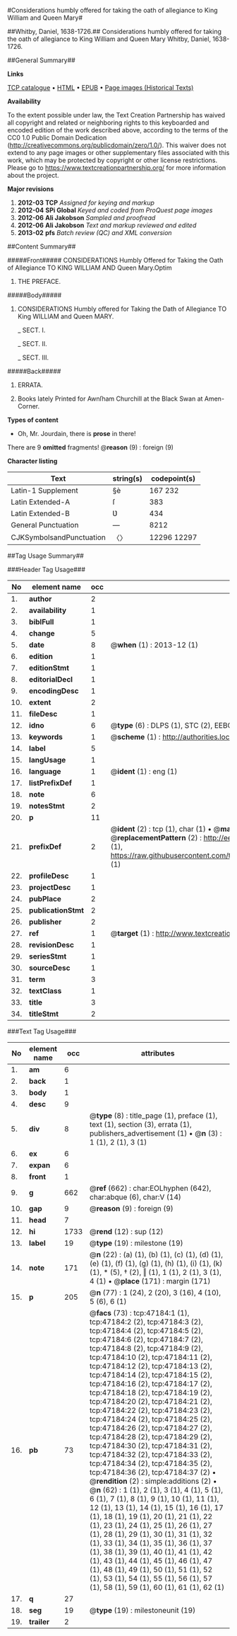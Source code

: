 #Considerations humbly offered for taking the oath of allegiance to King William and Queen Mary#

##Whitby, Daniel, 1638-1726.##
Considerations humbly offered for taking the oath of allegiance to King William and Queen Mary
Whitby, Daniel, 1638-1726.

##General Summary##

**Links**

[TCP catalogue](http://www.ota.ox.ac.uk/tcp/)  • 
[HTML](http://tei.it.ox.ac.uk/tcp/Texts-HTML/free/A65/A65697.html)  • 
[EPUB](http://tei.it.ox.ac.uk/tcp/Texts-EPUB/free/A65/A65697.epub) • 
[Page images (Historical Texts)](https://historicaltexts.jisc.ac.uk/eebo-11258779e)

**Availability**

To the extent possible under law, the Text Creation Partnership has waived all copyright and related or neighboring rights to this keyboarded and encoded edition of the work described above, according to the terms of the CC0 1.0 Public Domain Dedication (http://creativecommons.org/publicdomain/zero/1.0/). This waiver does not extend to any page images or other supplementary files associated with this work, which may be protected by copyright or other license restrictions. Please go to https://www.textcreationpartnership.org/ for more information about the project.

**Major revisions**

1. __2012-03__ __TCP__ *Assigned for keying and markup*
1. __2012-04__ __SPi Global__ *Keyed and coded from ProQuest page images*
1. __2012-06__ __Ali Jakobson__ *Sampled and proofread*
1. __2012-06__ __Ali Jakobson__ *Text and markup reviewed and edited*
1. __2013-02__ __pfs__ *Batch review (QC) and XML conversion*

##Content Summary##

#####Front#####
CONSIDERATIONS Humbly Offered for Taking the Oath of Allegiance TO KING WILLIAM AND Queen Mary.Optim
1. THE PREFACE.

#####Body#####

1. CONSIDERATIONS Humbly offered for Taking the Dath of Allegiance TO King WILLIAM and Queen MARY.

    _ SECT. I.

    _ SECT. II.

    _ SECT. III.

#####Back#####

1. ERRATA.

1. Books lately Printed for Awnſham Churchill at the Black Swan at Amen-Corner.

**Types of content**

  * Oh, Mr. Jourdain, there is **prose** in there!

There are 9 **omitted** fragments! 
 @__reason__ (9) : foreign (9)

**Character listing**


|Text|string(s)|codepoint(s)|
|---|---|---|
|Latin-1 Supplement|§è|167 232|
|Latin Extended-A|ſ|383|
|Latin Extended-B|Ʋ|434|
|General Punctuation|—|8212|
|CJKSymbolsandPunctuation|〈〉|12296 12297|

##Tag Usage Summary##

###Header Tag Usage###

|No|element name|occ|attributes|
|---|---|---|---|
|1.|__author__|2||
|2.|__availability__|1||
|3.|__biblFull__|1||
|4.|__change__|5||
|5.|__date__|8| @__when__ (1) : 2013-12 (1)|
|6.|__edition__|1||
|7.|__editionStmt__|1||
|8.|__editorialDecl__|1||
|9.|__encodingDesc__|1||
|10.|__extent__|2||
|11.|__fileDesc__|1||
|12.|__idno__|6| @__type__ (6) : DLPS (1), STC (2), EEBO-CITATION (1), OCLC (1), VID (1)|
|13.|__keywords__|1| @__scheme__ (1) : http://authorities.loc.gov/ (1)|
|14.|__label__|5||
|15.|__langUsage__|1||
|16.|__language__|1| @__ident__ (1) : eng (1)|
|17.|__listPrefixDef__|1||
|18.|__note__|6||
|19.|__notesStmt__|2||
|20.|__p__|11||
|21.|__prefixDef__|2| @__ident__ (2) : tcp (1), char (1)  •  @__matchPattern__ (2) : ([0-9\-]+):([0-9IVX]+) (1), (.+) (1)  •  @__replacementPattern__ (2) : http://eebo.chadwyck.com/downloadtiff?vid=$1&page=$2 (1), https://raw.githubusercontent.com/textcreationpartnership/Texts/master/tcpchars.xml#$1 (1)|
|22.|__profileDesc__|1||
|23.|__projectDesc__|1||
|24.|__pubPlace__|2||
|25.|__publicationStmt__|2||
|26.|__publisher__|2||
|27.|__ref__|1| @__target__ (1) : http://www.textcreationpartnership.org/docs/. (1)|
|28.|__revisionDesc__|1||
|29.|__seriesStmt__|1||
|30.|__sourceDesc__|1||
|31.|__term__|3||
|32.|__textClass__|1||
|33.|__title__|3||
|34.|__titleStmt__|2||


###Text Tag Usage###

|No|element name|occ|attributes|
|---|---|---|---|
|1.|__am__|6||
|2.|__back__|1||
|3.|__body__|1||
|4.|__desc__|9||
|5.|__div__|8| @__type__ (8) : title_page (1), preface (1), text (1), section (3), errata (1), publishers_advertisement (1)  •  @__n__ (3) : 1 (1), 2 (1), 3 (1)|
|6.|__ex__|6||
|7.|__expan__|6||
|8.|__front__|1||
|9.|__g__|662| @__ref__ (662) : char:EOLhyphen (642), char:abque (6), char:V (14)|
|10.|__gap__|9| @__reason__ (9) : foreign (9)|
|11.|__head__|7||
|12.|__hi__|1733| @__rend__ (12) : sup (12)|
|13.|__label__|19| @__type__ (19) : milestone (19)|
|14.|__note__|171| @__n__ (22) : (a) (1), (b) (1), (c) (1), (d) (1), (e) (1), (f) (1), (g) (1), (h) (1), (i) (1), (k) (1), * (5), † (2), ‖ (1), 1 (1), 2 (1), 3 (1), 4 (1)  •  @__place__ (171) : margin (171)|
|15.|__p__|205| @__n__ (77) : 1 (24), 2 (20), 3 (16), 4 (10), 5 (6), 6 (1)|
|16.|__pb__|73| @__facs__ (73) : tcp:47184:1 (1), tcp:47184:2 (2), tcp:47184:3 (2), tcp:47184:4 (2), tcp:47184:5 (2), tcp:47184:6 (2), tcp:47184:7 (2), tcp:47184:8 (2), tcp:47184:9 (2), tcp:47184:10 (2), tcp:47184:11 (2), tcp:47184:12 (2), tcp:47184:13 (2), tcp:47184:14 (2), tcp:47184:15 (2), tcp:47184:16 (2), tcp:47184:17 (2), tcp:47184:18 (2), tcp:47184:19 (2), tcp:47184:20 (2), tcp:47184:21 (2), tcp:47184:22 (2), tcp:47184:23 (2), tcp:47184:24 (2), tcp:47184:25 (2), tcp:47184:26 (2), tcp:47184:27 (2), tcp:47184:28 (2), tcp:47184:29 (2), tcp:47184:30 (2), tcp:47184:31 (2), tcp:47184:32 (2), tcp:47184:33 (2), tcp:47184:34 (2), tcp:47184:35 (2), tcp:47184:36 (2), tcp:47184:37 (2)  •  @__rendition__ (2) : simple:additions (2)  •  @__n__ (62) : 1 (1), 2 (1), 3 (1), 4 (1), 5 (1), 6 (1), 7 (1), 8 (1), 9 (1), 10 (1), 11 (1), 12 (1), 13 (1), 14 (1), 15 (1), 16 (1), 17 (1), 18 (1), 19 (1), 20 (1), 21 (1), 22 (1), 23 (1), 24 (1), 25 (1), 26 (1), 27 (1), 28 (1), 29 (1), 30 (1), 31 (1), 32 (1), 33 (1), 34 (1), 35 (1), 36 (1), 37 (1), 38 (1), 39 (1), 40 (1), 41 (1), 42 (1), 43 (1), 44 (1), 45 (1), 46 (1), 47 (1), 48 (1), 49 (1), 50 (1), 51 (1), 52 (1), 53 (1), 54 (1), 55 (1), 56 (1), 57 (1), 58 (1), 59 (1), 60 (1), 61 (1), 62 (1)|
|17.|__q__|27||
|18.|__seg__|19| @__type__ (19) : milestoneunit (19)|
|19.|__trailer__|2||
